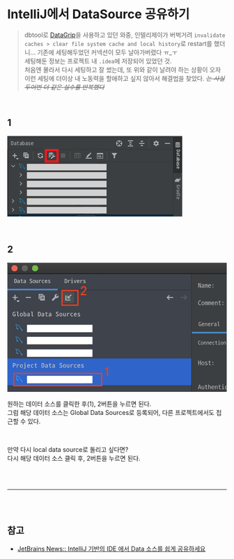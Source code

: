 # IntelliJ에서 DataSource 공유하기

> dbtool로 [DataGrip](https://www.jetbrains.com/datagrip/?gclid=EAIaIQobChMI9LCA9-Hx8QIVQXZgCh2rzw97EAAYASAAEgJfdfD_BwE)을 사용하고 있던 와중, 인텔리제이가 버벅거려 `invalidate caches > clear file system cache and local history`로 restart를 했더니... 기존에 세팅해두었던 커넥션이 모두 날아가버렸다 ㅠ_ㅜ  
세팅해둔 정보는 프로젝트 내 `.idea`에 저장되어 있었던 것.    
처음엔 몰라서 다시 세팅하고 잘 썼는데, 또 위와 같이 날려야 하는 상황이 오자 이런 세팅에 더이상 내 노동력을 할애하고 싶지 않아서 해결법을 찾았다. ~~*는 사실 두어번 더 같은 실수를 반복했다*~~  

<br/>

## 1
![](./img/intellij__share_datasource_in_datagrip__01.png)

<br/>

## 2
![](./img/intellij__share_datasource_in_datagrip__02.png)

원하는 데이터 소스를 클릭한 후(1), 2버튼을 누르면 된다.  
그럼 해당 데이터 소스는 Global Data Sources로 등록되어, 다른 프로젝트에서도 접근할 수 있다.

<br/>

만약 다시 local data source로 돌리고 싶다면?  
다시 해당 데이터 소스 클릭 후, 2버튼을 누르면 된다.  

<br/><br/>

---

<br/><br/>

## 참고
- [JetBrains News:: IntelliJ 기반의 IDE 에서 Data 소스를 쉽게 공유하세요](https://blog.jetbrains.com/ko/2018/05/24/intellij-ide-data/)
